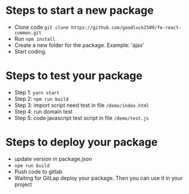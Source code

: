 # Steps to start a new package
- Clone code `git clone https://github.com/goodluck2509/fe-react-common.git`
- Run `npm install`
- Create a new folder for the package. Example: 'ajax'
- Start coding.

# Steps to test your package
  * Step 1: `yarn start`
  * Step 2: `npm run build`
  * Step 3: import script need test in file `/demo/index.html`
  * Step 4: run domain test
  * Step 5: code javascript test script in file `/demo/test.js`

# Steps to deploy your package
- update version in package.json
- `npm run build`
- Push code to gitlab
- Waiting for GitLap deploy your package. Then you can use it in your project
